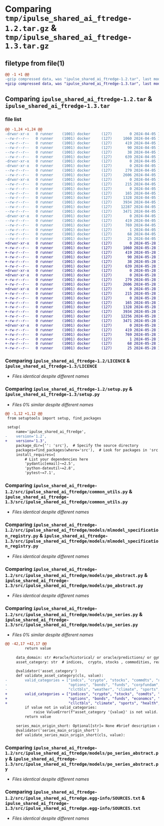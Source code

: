 # Comparing `tmp/ipulse_shared_ai_ftredge-1.2.tar.gz` & `tmp/ipulse_shared_ai_ftredge-1.3.tar.gz`

## filetype from file(1)

```diff
@@ -1 +1 @@
-gzip compressed data, was "ipulse_shared_ai_ftredge-1.2.tar", last modified: Fri Apr  5 13:33:48 2024, max compression
+gzip compressed data, was "ipulse_shared_ai_ftredge-1.3.tar", last modified: Tue May 28 12:36:19 2024, max compression
```

## Comparing `ipulse_shared_ai_ftredge-1.2.tar` & `ipulse_shared_ai_ftredge-1.3.tar`

### file list

```diff
@@ -1,24 +1,24 @@
-drwxr-xr-x   0 runner    (1001) docker     (127)        0 2024-04-05 13:33:48.271037 ipulse_shared_ai_ftredge-1.2/
--rw-r--r--   0 runner    (1001) docker     (127)     1060 2024-04-05 13:33:22.000000 ipulse_shared_ai_ftredge-1.2/LICENCE
--rw-r--r--   0 runner    (1001) docker     (127)      419 2024-04-05 13:33:48.271037 ipulse_shared_ai_ftredge-1.2/PKG-INFO
--rw-r--r--   0 runner    (1001) docker     (127)       90 2024-04-05 13:33:22.000000 ipulse_shared_ai_ftredge-1.2/pyproject.toml
--rw-r--r--   0 runner    (1001) docker     (127)       38 2024-04-05 13:33:48.271037 ipulse_shared_ai_ftredge-1.2/setup.cfg
--rw-r--r--   0 runner    (1001) docker     (127)      639 2024-04-05 13:33:22.000000 ipulse_shared_ai_ftredge-1.2/setup.py
-drwxr-xr-x   0 runner    (1001) docker     (127)        0 2024-04-05 13:33:48.267037 ipulse_shared_ai_ftredge-1.2/src/
-drwxr-xr-x   0 runner    (1001) docker     (127)        0 2024-04-05 13:33:48.267037 ipulse_shared_ai_ftredge-1.2/src/ipulse_shared_ai_ftredge/
--rw-r--r--   0 runner    (1001) docker     (127)      279 2024-04-05 13:33:22.000000 ipulse_shared_ai_ftredge-1.2/src/ipulse_shared_ai_ftredge/__init__.py
--rw-r--r--   0 runner    (1001) docker     (127)     2606 2024-04-05 13:33:22.000000 ipulse_shared_ai_ftredge-1.2/src/ipulse_shared_ai_ftredge/common_utils.py
-drwxr-xr-x   0 runner    (1001) docker     (127)        0 2024-04-05 13:33:48.267037 ipulse_shared_ai_ftredge-1.2/src/ipulse_shared_ai_ftredge/models/
--rw-r--r--   0 runner    (1001) docker     (127)      215 2024-04-05 13:33:22.000000 ipulse_shared_ai_ftredge-1.2/src/ipulse_shared_ai_ftredge/models/__init__.py
--rw-r--r--   0 runner    (1001) docker     (127)        0 2024-04-05 13:33:22.000000 ipulse_shared_ai_ftredge-1.2/src/ipulse_shared_ai_ftredge/models/mlmodel_instance.py
--rw-r--r--   0 runner    (1001) docker     (127)      165 2024-04-05 13:33:22.000000 ipulse_shared_ai_ftredge-1.2/src/ipulse_shared_ai_ftredge/models/mlmodel_specification.py
--rw-r--r--   0 runner    (1001) docker     (127)     1328 2024-04-05 13:33:22.000000 ipulse_shared_ai_ftredge-1.2/src/ipulse_shared_ai_ftredge/models/mlmodel_specification_registry.py
--rw-r--r--   0 runner    (1001) docker     (127)     3934 2024-04-05 13:33:22.000000 ipulse_shared_ai_ftredge-1.2/src/ipulse_shared_ai_ftredge/models/po_abstract.py
--rw-r--r--   0 runner    (1001) docker     (127)    12287 2024-04-05 13:33:22.000000 ipulse_shared_ai_ftredge-1.2/src/ipulse_shared_ai_ftredge/models/po_series.py
--rw-r--r--   0 runner    (1001) docker     (127)     3471 2024-04-05 13:33:22.000000 ipulse_shared_ai_ftredge-1.2/src/ipulse_shared_ai_ftredge/models/po_series_abstract.py
-drwxr-xr-x   0 runner    (1001) docker     (127)        0 2024-04-05 13:33:48.267037 ipulse_shared_ai_ftredge-1.2/src/ipulse_shared_ai_ftredge.egg-info/
--rw-r--r--   0 runner    (1001) docker     (127)      419 2024-04-05 13:33:48.000000 ipulse_shared_ai_ftredge-1.2/src/ipulse_shared_ai_ftredge.egg-info/PKG-INFO
--rw-r--r--   0 runner    (1001) docker     (127)      769 2024-04-05 13:33:48.000000 ipulse_shared_ai_ftredge-1.2/src/ipulse_shared_ai_ftredge.egg-info/SOURCES.txt
--rw-r--r--   0 runner    (1001) docker     (127)        1 2024-04-05 13:33:48.000000 ipulse_shared_ai_ftredge-1.2/src/ipulse_shared_ai_ftredge.egg-info/dependency_links.txt
--rw-r--r--   0 runner    (1001) docker     (127)       68 2024-04-05 13:33:48.000000 ipulse_shared_ai_ftredge-1.2/src/ipulse_shared_ai_ftredge.egg-info/requires.txt
--rw-r--r--   0 runner    (1001) docker     (127)       25 2024-04-05 13:33:48.000000 ipulse_shared_ai_ftredge-1.2/src/ipulse_shared_ai_ftredge.egg-info/top_level.txt
+drwxr-xr-x   0 runner    (1001) docker     (127)        0 2024-05-28 12:36:19.265802 ipulse_shared_ai_ftredge-1.3/
+-rw-r--r--   0 runner    (1001) docker     (127)     1060 2024-05-28 12:36:09.000000 ipulse_shared_ai_ftredge-1.3/LICENCE
+-rw-r--r--   0 runner    (1001) docker     (127)      419 2024-05-28 12:36:19.265802 ipulse_shared_ai_ftredge-1.3/PKG-INFO
+-rw-r--r--   0 runner    (1001) docker     (127)       90 2024-05-28 12:36:09.000000 ipulse_shared_ai_ftredge-1.3/pyproject.toml
+-rw-r--r--   0 runner    (1001) docker     (127)       38 2024-05-28 12:36:19.265802 ipulse_shared_ai_ftredge-1.3/setup.cfg
+-rw-r--r--   0 runner    (1001) docker     (127)      639 2024-05-28 12:36:09.000000 ipulse_shared_ai_ftredge-1.3/setup.py
+drwxr-xr-x   0 runner    (1001) docker     (127)        0 2024-05-28 12:36:19.261802 ipulse_shared_ai_ftredge-1.3/src/
+drwxr-xr-x   0 runner    (1001) docker     (127)        0 2024-05-28 12:36:19.261802 ipulse_shared_ai_ftredge-1.3/src/ipulse_shared_ai_ftredge/
+-rw-r--r--   0 runner    (1001) docker     (127)      279 2024-05-28 12:36:09.000000 ipulse_shared_ai_ftredge-1.3/src/ipulse_shared_ai_ftredge/__init__.py
+-rw-r--r--   0 runner    (1001) docker     (127)     2606 2024-05-28 12:36:09.000000 ipulse_shared_ai_ftredge-1.3/src/ipulse_shared_ai_ftredge/common_utils.py
+drwxr-xr-x   0 runner    (1001) docker     (127)        0 2024-05-28 12:36:19.265802 ipulse_shared_ai_ftredge-1.3/src/ipulse_shared_ai_ftredge/models/
+-rw-r--r--   0 runner    (1001) docker     (127)      215 2024-05-28 12:36:09.000000 ipulse_shared_ai_ftredge-1.3/src/ipulse_shared_ai_ftredge/models/__init__.py
+-rw-r--r--   0 runner    (1001) docker     (127)        0 2024-05-28 12:36:09.000000 ipulse_shared_ai_ftredge-1.3/src/ipulse_shared_ai_ftredge/models/mlmodel_instance.py
+-rw-r--r--   0 runner    (1001) docker     (127)      165 2024-05-28 12:36:09.000000 ipulse_shared_ai_ftredge-1.3/src/ipulse_shared_ai_ftredge/models/mlmodel_specification.py
+-rw-r--r--   0 runner    (1001) docker     (127)     1328 2024-05-28 12:36:09.000000 ipulse_shared_ai_ftredge-1.3/src/ipulse_shared_ai_ftredge/models/mlmodel_specification_registry.py
+-rw-r--r--   0 runner    (1001) docker     (127)     3934 2024-05-28 12:36:09.000000 ipulse_shared_ai_ftredge-1.3/src/ipulse_shared_ai_ftredge/models/po_abstract.py
+-rw-r--r--   0 runner    (1001) docker     (127)    12256 2024-05-28 12:36:09.000000 ipulse_shared_ai_ftredge-1.3/src/ipulse_shared_ai_ftredge/models/po_series.py
+-rw-r--r--   0 runner    (1001) docker     (127)     3471 2024-05-28 12:36:09.000000 ipulse_shared_ai_ftredge-1.3/src/ipulse_shared_ai_ftredge/models/po_series_abstract.py
+drwxr-xr-x   0 runner    (1001) docker     (127)        0 2024-05-28 12:36:19.265802 ipulse_shared_ai_ftredge-1.3/src/ipulse_shared_ai_ftredge.egg-info/
+-rw-r--r--   0 runner    (1001) docker     (127)      419 2024-05-28 12:36:19.000000 ipulse_shared_ai_ftredge-1.3/src/ipulse_shared_ai_ftredge.egg-info/PKG-INFO
+-rw-r--r--   0 runner    (1001) docker     (127)      769 2024-05-28 12:36:19.000000 ipulse_shared_ai_ftredge-1.3/src/ipulse_shared_ai_ftredge.egg-info/SOURCES.txt
+-rw-r--r--   0 runner    (1001) docker     (127)        1 2024-05-28 12:36:19.000000 ipulse_shared_ai_ftredge-1.3/src/ipulse_shared_ai_ftredge.egg-info/dependency_links.txt
+-rw-r--r--   0 runner    (1001) docker     (127)       68 2024-05-28 12:36:19.000000 ipulse_shared_ai_ftredge-1.3/src/ipulse_shared_ai_ftredge.egg-info/requires.txt
+-rw-r--r--   0 runner    (1001) docker     (127)       25 2024-05-28 12:36:19.000000 ipulse_shared_ai_ftredge-1.3/src/ipulse_shared_ai_ftredge.egg-info/top_level.txt
```

### Comparing `ipulse_shared_ai_ftredge-1.2/LICENCE` & `ipulse_shared_ai_ftredge-1.3/LICENCE`

 * *Files identical despite different names*

### Comparing `ipulse_shared_ai_ftredge-1.2/setup.py` & `ipulse_shared_ai_ftredge-1.3/setup.py`

 * *Files 0% similar despite different names*

```diff
@@ -1,12 +1,12 @@
 from setuptools import setup, find_packages
 
 setup(
     name='ipulse_shared_ai_ftredge',
-    version='1.2',
+    version='1.3',
     package_dir={'': 'src'},  # Specify the source directory
     packages=find_packages(where='src'),  # Look for packages in 'src'
     install_requires=[
         # List your dependencies here
         'pydantic[email]~=2.5',
         'python-dateutil~=2.8',
         'pytest~=7.1',
```

### Comparing `ipulse_shared_ai_ftredge-1.2/src/ipulse_shared_ai_ftredge/common_utils.py` & `ipulse_shared_ai_ftredge-1.3/src/ipulse_shared_ai_ftredge/common_utils.py`

 * *Files identical despite different names*

### Comparing `ipulse_shared_ai_ftredge-1.2/src/ipulse_shared_ai_ftredge/models/mlmodel_specification_registry.py` & `ipulse_shared_ai_ftredge-1.3/src/ipulse_shared_ai_ftredge/models/mlmodel_specification_registry.py`

 * *Files identical despite different names*

### Comparing `ipulse_shared_ai_ftredge-1.2/src/ipulse_shared_ai_ftredge/models/po_abstract.py` & `ipulse_shared_ai_ftredge-1.3/src/ipulse_shared_ai_ftredge/models/po_abstract.py`

 * *Files identical despite different names*

### Comparing `ipulse_shared_ai_ftredge-1.2/src/ipulse_shared_ai_ftredge/models/po_series.py` & `ipulse_shared_ai_ftredge-1.3/src/ipulse_shared_ai_ftredge/models/po_series.py`

 * *Files 0% similar despite different names*

```diff
@@ -42,17 +42,17 @@
         return value
  
     data_domain: str #oracle/historical/ or oracle/predictions/ or gym/historical
     asset_category: str  # indices,  crypto, stocks , commodities, real_estate, forex, options, bonds, funds, watches, cars, art, wine, collectibles, weather, other
  
     @validator('asset_category')
     def validate_asset_category(cls, value):
-        valid_categories = ["indcs", "crypto", "stocks", "commdts", "rel_est", "forex", 
-                            "options", "bonds", "funds", "corpfundam", "economcs","energy", "luxury", "art", "wine", 
-                            "clctbls", "weather", "climate", "sports", "health", "transprt", "astronmcl", "simultn", "other" ]
+        valid_categories = ["indices", "crypto", "stocks", "comdts", "realest", "forex", 
+                            "options", "bonds", "funds", "economcs", "luxury", "arts", "wine", 
+                            "cllctbls", "climate", "sports", "health", "transprt", "astronmcl", "simultn", "other" ]
         if value not in valid_categories:
             raise ValueError(f"asset_category '{value}' is not valid. Must be one of: {', '.join(valid_categories)}")
         return value
     
     series_main_origin_short: Optional[str]= None #brief description of the source
     @validator('series_main_origin_short')
     def validate_series_main_origin_short(cls, value):
```

### Comparing `ipulse_shared_ai_ftredge-1.2/src/ipulse_shared_ai_ftredge/models/po_series_abstract.py` & `ipulse_shared_ai_ftredge-1.3/src/ipulse_shared_ai_ftredge/models/po_series_abstract.py`

 * *Files identical despite different names*

### Comparing `ipulse_shared_ai_ftredge-1.2/src/ipulse_shared_ai_ftredge.egg-info/SOURCES.txt` & `ipulse_shared_ai_ftredge-1.3/src/ipulse_shared_ai_ftredge.egg-info/SOURCES.txt`

 * *Files identical despite different names*

